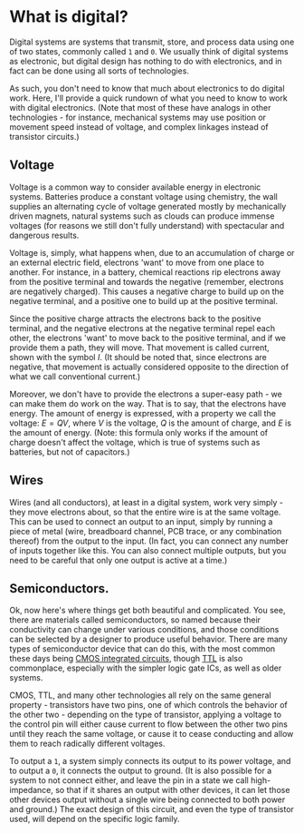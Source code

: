 # What is digital?

Digital systems are systems that transmit, store, and process data using one of two states, commonly called `1`
and `0`.  We usually think of digital systems as electronic, but digital design has nothing to do
with electronics, and in fact can be done using all sorts of technologies.

As such, you don't need to know that much about electronics to do digital work.  Here, I'll provide a quick
rundown of what you need to know to work with digital electronics.  (Note that most of these have analogs in
other technologies - for instance, mechanical systems may use position or movement speed instead of voltage,
and complex linkages instead of transistor circuits.)

## Voltage

Voltage is a common way to consider available energy in electronic systems.  Batteries produce a constant voltage
using chemistry,
the wall supplies an alternating cycle of voltage generated mostly by mechanically driven magnets,
natural systems such as clouds can produce immense voltages (for reasons we still don't fully understand)
with spectacular and dangerous results.

Voltage is, simply, what happens when, due to an accumulation of charge or an external electric field, electrons
'want' to move from one place to another.  For instance, in a battery, chemical reactions rip electrons away from
the positive terminal and towards the negative (remember, electrons are negatively charged).  This causes a
negative charge to build up on the negative terminal, and a positive one to build up at the positive terminal.

Since the positive charge attracts the electrons back to the positive terminal, and the negative electrons at the
negative terminal repel each other, the electrons 'want' to move back to the positive terminal, and if we provide
them a path, they will move.  That movement is called current, shown with the symbol $I$.  (It should be noted
that, since electrons are negative, that movement is actually considered opposite to the direction of what
we call conventional current.)

Moreover, we don't have to provide the electrons a super-easy path - we can make them do work on the way.  That is
to say, that the electrons have energy.  The amount of energy is expressed, with a property we call the voltage: 
$E=QV$, where $V$ is the voltage, $Q$ is the amount of charge, and $E$ is the amount of energy.  (Note: this 
formula only works if the amount of charge doesn't affect the 
voltage, which is true of systems such as batteries, but not of capacitors.)  

## Wires

Wires (and all conductors), at least in a digital system, work very simply - they move electrons about, so that
the entire wire is at the same voltage.  This can be used to connect an output to an input, simply by running a
piece of metal (wire, breadboard channel, PCB trace, or any combination thereof) from the output to the input.
(In fact, you can connect any number of inputs together like this.  You can also connect multiple outputs,
but you need to be careful that only one output is active at a time.)

## Semiconductors.

Ok, now here's where things get both beautiful and complicated.  You see, there are materials called
semiconductors, so named because their conductivity can change under various conditions, and those conditions
can be selected by a designer to produce useful behavior.  There are many types of semiconductor device
that can do this, with the most common these days being [CMOS integrated circuits](logic_families/cmos.html),
though [TTL](logic_families/ttl.md) is also commonplace, especially with the simpler logic gate ICs, as well as
older systems.

CMOS, TTL, and many other technologies all rely on the same general property - transistors have two pins, one
of which controls the behavior of the other two - depending on the type of transistor, applying a voltage
to the control pin will either cause current to flow between the other two pins until they reach the same voltage,
or cause it to cease conducting and allow them to reach radically different voltages.

To output a `1`, a system simply connects its output to its power voltage, and to output a `0`, it connects the
output to ground.  (It is also possible for a system to not connect either, and leave the pin in a state we
call high-impedance, so that if it shares an output with other devices, it can let those other devices output
without a single wire being connected to both power and ground.)  The exact design of this circuit, and even the
type of transistor used, will depend on the specific logic family.